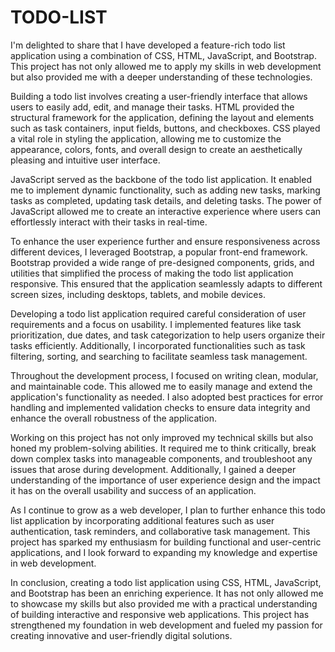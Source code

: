 # TODO-LIST
I'm delighted to share that I have developed a feature-rich todo list application using a combination of CSS, HTML, JavaScript, and Bootstrap. This project has not only allowed me to apply my skills in web development but also provided me with a deeper understanding of these technologies.

Building a todo list involves creating a user-friendly interface that allows users to easily add, edit, and manage their tasks. HTML provided the structural framework for the application, defining the layout and elements such as task containers, input fields, buttons, and checkboxes. CSS played a vital role in styling the application, allowing me to customize the appearance, colors, fonts, and overall design to create an aesthetically pleasing and intuitive user interface.

JavaScript served as the backbone of the todo list application. It enabled me to implement dynamic functionality, such as adding new tasks, marking tasks as completed, updating task details, and deleting tasks. The power of JavaScript allowed me to create an interactive experience where users can effortlessly interact with their tasks in real-time.

To enhance the user experience further and ensure responsiveness across different devices, I leveraged Bootstrap, a popular front-end framework. Bootstrap provided a wide range of pre-designed components, grids, and utilities that simplified the process of making the todo list application responsive. This ensured that the application seamlessly adapts to different screen sizes, including desktops, tablets, and mobile devices.

Developing a todo list application required careful consideration of user requirements and a focus on usability. I implemented features like task prioritization, due dates, and task categorization to help users organize their tasks efficiently. Additionally, I incorporated functionalities such as task filtering, sorting, and searching to facilitate seamless task management.

Throughout the development process, I focused on writing clean, modular, and maintainable code. This allowed me to easily manage and extend the application's functionality as needed. I also adopted best practices for error handling and implemented validation checks to ensure data integrity and enhance the overall robustness of the application.

Working on this project has not only improved my technical skills but also honed my problem-solving abilities. It required me to think critically, break down complex tasks into manageable components, and troubleshoot any issues that arose during development. Additionally, I gained a deeper understanding of the importance of user experience design and the impact it has on the overall usability and success of an application.

As I continue to grow as a web developer, I plan to further enhance this todo list application by incorporating additional features such as user authentication, task reminders, and collaborative task management. This project has sparked my enthusiasm for building functional and user-centric applications, and I look forward to expanding my knowledge and expertise in web development.

In conclusion, creating a todo list application using CSS, HTML, JavaScript, and Bootstrap has been an enriching experience. It has not only allowed me to showcase my skills but also provided me with a practical understanding of building interactive and responsive web applications. This project has strengthened my foundation in web development and fueled my passion for creating innovative and user-friendly digital solutions.
